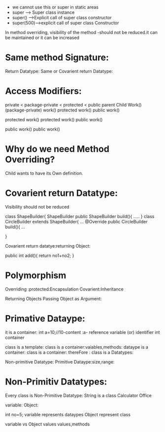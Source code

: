 * we cannot use this or super in static areas
* super --> Super class instance
* super() -->Explicit call of super class constructor
* super(500)-->explicit call of super class Constructor

In method overriding, visibility of the method -should not be reduced.it can be maintained or it can be increased

# Same method Signature:
Return Datatype: Same or Covarient return Datatype: 


# Access Modifiers:
private < package-private < protected < public
parent                          Child
Work()(package-private)         work()
                                protected work()
                                public work()

protected work()                protected work()
                                public work()

public work()                   public work()



# Why do we need Method Overriding?
Child wants to have its Own definition.




# Covarient return Datatype:
Visibility should not be reduced


class ShapeBuilder{
ShapeBuilder
public ShapeBuilder build(){
 .....
}
class CircleBuilder extends ShapeBuilder{
... 
@Override
public CircleBuilder build(){
...

}


Covarient return datatye:returning Object:

public int add(){
return no1+no2;
}

# Polymorphism
Overriding :protected:Encapsulation
Covarient:Inheritance

Returning Objects
Passing Object as Argument:


# Primative Dataype:
it is a container:
 int a=10;//10-content :a- reference variable (or) identifier
 int container

class is a template:
class is a container:vaiables,methods:
dataype is a container:
class is a container:
thereFore :
class is a  Datatypes:

Non-primitive Datatype:
Primitive Dataype:size,range:

# Non-Primitiv Datatypes:
Every class is Non-Primitive Datatype:
String is a class
Calculator
Office

variable:
Object:

int no=5;
variable represents dataypes
Object represent class

variable vs Object
values      values,methods


 
